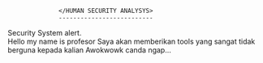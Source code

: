 
                  </HUMAN SECURITY ANALYSYS>
                  --------------------------
Security System alert.                       
Hello my name is profesor
Saya akan memberikan tools yang 
sangat tidak berguna kepada kalian
Awokwowk canda ngap...
